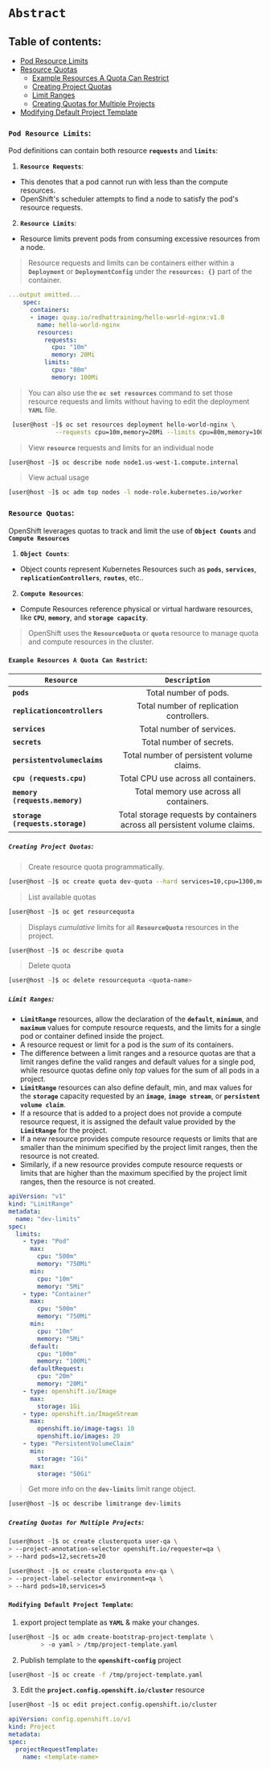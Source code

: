# **`Abstract`**

## **Table of contents**:
  - [Pod Resource Limits](#pod-resource-limits)
  - [Resource Quotas](#resource-quotas)
    - [Example Resources A Quota Can Restrict](#example-resources-a-quota-can-restrict)
    - [Creating Project Quotas](#creating-project-quotas)
    - [Limit Ranges](#limit-ranges)
    - [Creating Quotas for Multiple Projects](#creating-quotas-for-multiple-projects)
  - [Modifying Default Project Template](#modifying-default-project-template)

### **`Pod Resource Limits`**:

Pod definitions can contain both resource **`requests`** and **`limits`**:
1. **`Resource Requests`**:
  - This denotes that a pod cannot run with less than the compute resources. 
  - OpenShift's scheduler attempts to find a node to satisfy the pod's resource requests.

2. **`Resource Limits`**:
  -  Resource limits prevent pods from consuming excessive resources from a node.

> Resource requests and limits can be containers either within a **`Deployment`** or **`DeploymentConfig`** under the **`resources: {}`** part of the container.

```yaml 
...output omitted...
    spec:
      containers:
      - image: quay.io/redhattraining/hello-world-nginx:v1.0
        name: hello-world-nginx
        resources:
          requests:
            cpu: "10m"
            memory: 20Mi
          limits:
            cpu: "80m"
            memory: 100Mi
```
> You can also use the **`oc set resources`** command to set those resource requests and limits without having to edit the deployment **`YAML`** file.

```zsh
 [user@host ~]$ oc set resources deployment hello-world-nginx \
             --requests cpu=10m,memory=20Mi --limits cpu=80m,memory=100Mi
```

> View **`resource`** requests and limits for an individual node

```zsh
[user@host ~]$ oc describe node node1.us-west-1.compute.internal
```

> View actual usage

```zsh
[user@host ~]$ oc adm top nodes -l node-role.kubernetes.io/worker
```

### **`Resource Quotas`**:

OpenShift leverages quotas to track and limit the use of **`Object Counts`** and **`Compute Resources`**
1. **`Object Counts`**:
  - Object counts represent Kubernetes Resources such as **`pods`**, **`services`**, **`replicationControllers`**, **`routes`**, etc..

2. **`Compute Resources`**:
  - Compute Resources reference physical or virtual hardware resources, like **`CPU`**, **`memory`**, and **`storage capacity`**.

> OpenShift uses the **`ResourceQuota`** or **`quota`** resource to manage quota and compute resources in the cluster.


#### **`Example Resources A Quota Can Restrict`:**

|         **`Resource`**           |     **`Description`**                                           | 
|----------------------------------|:---------------------------------------------------------------:|  
| **`pods`**                       | Total number of pods.                                           | 
| **`replicationcontrollers`**     | Total number of replication controllers.                        |   
| **`services`**                   | Total number of services.                                       |
| **`secrets`**                    | Total number of secrets.                                        |
| **`persistentvolumeclaims`**     | Total number of persistent volume claims.                       | 
| **`cpu (requests.cpu)`**         | Total CPU use across all containers.                            | 
| **`memory (requests.memory)`**   | Total memory use across all containers.                         |   
| **`storage (requests.storage)`** | Total storage requests by containers across all persistent volume claims.   |


##### **`Creating Project Quotas`**:

> Create resource quota programmatically.

```zsh
[user@host ~]$ oc create quota dev-quota --hard services=10,cpu=1300,memory=1.5Gi
```

> List available quotas 

```zsh
[user@host ~]$ oc get resourcequota
```

> Displays *cumulative* limits for all **`ResourceQuota`** resources in the project.

```zsh
[user@host ~]$ oc describe quota
```

> Delete quota

```zsh
[user@host ~]$ oc delete resourcequota <quota-name>
```

##### **`Limit Ranges`**:

- **`LimitRange`** resources, allow the declaration of the **`default`**, **`minimum`**, and **`maximum`** values for compute resource requests, and the limits for a single pod or container defined inside the project. 
- A resource request or limit for a pod is the *sum* of its containers.
- The difference between a limit ranges and a resource quotas are that a limit ranges define the valid ranges and default values for a single pod, while resource quotas define only *top* values for the sum of all pods in a project. 
- **`LimitRange`** resources can also define default, min, and max values for the **`storage`** capacity requested by an **`image`**, **`image stream`**, or **`persistent volume claim`**. 
- If a resource that is added to a project does not provide a compute resource request, it is assigned the default value provided by the **`LimitRange`** for the project.
- If a new resource provides compute resource requests or limits that are smaller than the minimum specified by the project limit ranges, then the resource is not created. 
- Similarly, if a new resource provides compute resource requests or limits that are higher than the maximum specified by the project limit ranges, then the resource is not created.


```yaml 
apiVersion: "v1"
kind: "LimitRange"
metadata:
  name: "dev-limits"
spec:
  limits:
    - type: "Pod"
      max:
        cpu: "500m"
        memory: "750Mi"
      min:
        cpu: "10m"
        memory: "5Mi"
    - type: "Container"
      max:
        cpu: "500m"
        memory: "750Mi"
      min:
        cpu: "10m"
        memory: "5Mi"
      default:
        cpu: "100m"
        memory: "100Mi"
      defaultRequest:
        cpu: "20m"
        memory: "20Mi"
    - type: openshift.io/Image
      max:
        storage: 1Gi
    - type: openshift.io/ImageStream
      max:
        openshift.io/image-tags: 10
        openshift.io/images: 20
    - type: "PersistentVolumeClaim"
      min:
        storage: "1Gi"
      max:
        storage: "50Gi"
```

> Get more info on the **`dev-limits`**  limit range object.

```zsh
[user@host ~]$ oc describe limitrange dev-limits
```

##### **`Creating Quotas for Multiple Projects`**:


```zsh
[user@host ~]$ oc create clusterquota user-qa \
> --project-annotation-selector openshift.io/requester=qa \
> --hard pods=12,secrets=20
```

```zsh
[user@host ~]$ oc create clusterquota env-qa \
> --project-label-selector environment=qa \
> --hard pods=10,services=5
```

#### **`Modifying Default Project Template`**:

1. export project template as **`YAML`** & make your changes.

```zsh
[user@host ~]$ oc adm create-bootstrap-project-template \
         > -o yaml > /tmp/project-template.yaml
```

2. Publish template to the **`openshift-config`** project

```zsh
[user@host ~]$ oc create -f /tmp/project-template.yaml 
``` 

3. Edit the **`project.config.openshift.io/cluster`** resource

```zsh
[user@host ~]$ oc edit project.config.openshift.io/cluster
```

```yaml 
apiVersion: config.openshift.io/v1
kind: Project
metadata:
spec:
  projectRequestTemplate:
    name: <template-name>
```









